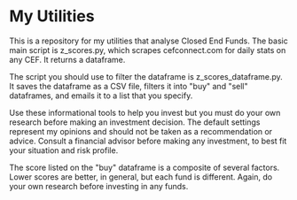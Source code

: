 # My Utilities

This is a repository for my utilities that analyse Closed End Funds.
The basic main script is z_scores.py, which scrapes cefconnect.com for daily stats on any CEF. It returns a dataframe.

The script you should use to filter the dataframe is z_scores_dataframe.py. It saves the dataframe as a CSV file, filters it into "buy" and "sell" dataframes, and emails it to a list that you specify.

Use these informational tools to help you invest but you must do your own research before making an investment decision. The default settings represent my opinions and should not be taken as a recommendation or advice. Consult a financial advisor before making any investment, to best fit your situation and risk profile.

The score listed on the "buy" dataframe is a composite of several factors. Lower scores are better, in general, but each fund is different. Again, do your own research before investing in any funds.
